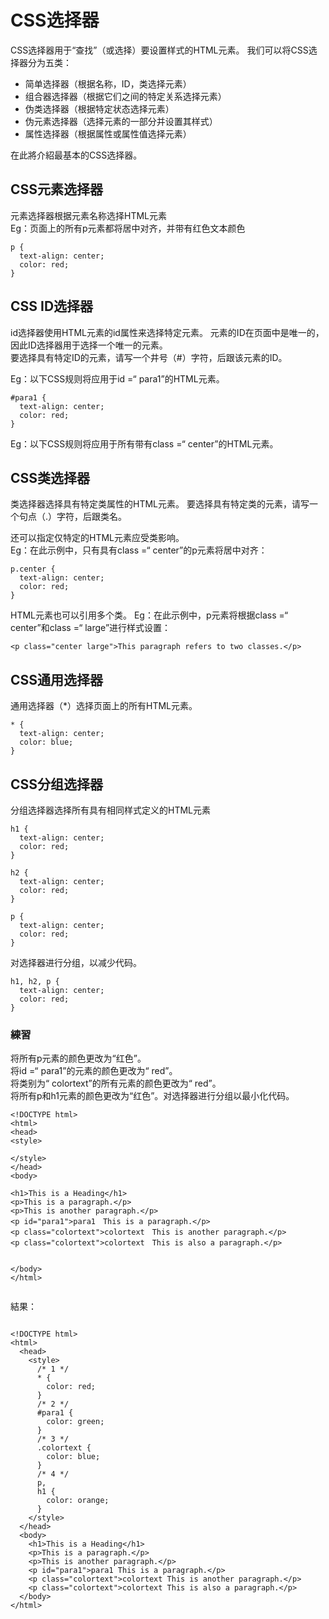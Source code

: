 # CSS选择器  
CSS选择器用于“查找”（或选择）要设置样式的HTML元素。 我们可以将CSS选择器分为五类：  
- 简单选择器（根据名称，ID，类选择元素）  
- 组合器选择器（根据它们之间的特定关系选择元素）  
- 伪类选择器（根据特定状态选择元素）  
- 伪元素选择器（选择元素的一部分并设置其样式）  
- 属性选择器（根据属性或属性值选择元素）  

在此將介紹最基本的CSS选择器。  
  
## CSS元素选择器    
元素选择器根据元素名称选择HTML元素  
Eg：页面上的所有p元素都将居中对齐，并带有红色文本颜色  
```
p {
  text-align: center;
  color: red;
}
```


## CSS ID选择器

id选择器使用HTML元素的id属性来选择特定元素。 
元素的ID在页面中是唯一的，因此ID选择器用于选择一个唯一的元素。  
要选择具有特定ID的元素，请写一个井号（#）字符，后跟该元素的ID。  


Eg：以下CSS规则将应用于id =“ para1”的HTML元素。 
```
#para1 {
  text-align: center;
  color: red;
}
```
Eg：以下CSS规则将应用于所有带有class =“ center”的HTML元素。
## CSS类选择器
类选择器选择具有特定类属性的HTML元素。 
要选择具有特定类的元素，请写一个句点（.）字符，后跟类名。  

还可以指定仅特定的HTML元素应受类影响。  
Eg：在此示例中，只有具有class =“ center”的p元素将居中对齐：
```
p.center {
  text-align: center;
  color: red;
}
```

HTML元素也可以引用多个类。
Eg：在此示例中，p元素将根据class =“ center”和class =“ large”进行样式设置：  
```
<p class="center large">This paragraph refers to two classes.</p>
```

## CSS通用选择器
通用选择器（*）选择页面上的所有HTML元素。
```
* {
  text-align: center;
  color: blue;
}
```

## CSS分组选择器
分组选择器选择所有具有相同样式定义的HTML元素
```
h1 {
  text-align: center;
  color: red;
}

h2 {
  text-align: center;
  color: red;
}

p {
  text-align: center;
  color: red;
}
```

对选择器进行分组，以减少代码。
```
h1, h2, p {
  text-align: center;
  color: red;
}
```


### 練習
将所有p元素的颜色更改为“红色”。  
将id =“ para1”的元素的颜色更改为“ red”。  
将类别为“ colortext”的所有元素的颜色更改为“ red”。  
将所有p和h1元素的颜色更改为“红色”。对选择器进行分组以最小化代码。  
```
<!DOCTYPE html>
<html>
<head>
<style>

</style>
</head>
<body>

<h1>This is a Heading</h1>
<p>This is a paragraph.</p>
<p>This is another paragraph.</p>
<p id="para1">para1　This is a paragraph.</p>
<p class="colortext">colortext　This is another paragraph.</p>
<p class="colortext">colortext　This is also a paragraph.</p>


</body>
</html>


```
結果：
```

<!DOCTYPE html>
<html>
  <head>
    <style>
      /* 1 */
      * {
        color: red;
      }
      /* 2 */
      #para1 {
        color: green;
      }
      /* 3 */
      .colortext {
        color: blue;
      }
      /* 4 */
      p,
      h1 {
        color: orange;
      }
    </style>
  </head>
  <body>
    <h1>This is a Heading</h1>
    <p>This is a paragraph.</p>
    <p>This is another paragraph.</p>
    <p id="para1">para1 This is a paragraph.</p>
    <p class="colortext">colortext This is another paragraph.</p>
    <p class="colortext">colortext This is also a paragraph.</p>
  </body>
</html>

```
